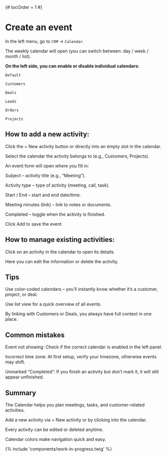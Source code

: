 {# tocOrder = 1 #}

# Create an event

In the left menu, go to `CRM` → `Calendar`.

The weekly calendar will open (you can switch between: day / week / month / list).


**On the left side, you can enable or disable individual calendars:**

`Default`

`Customers`

`Deals`

`Leads`

`Orders`

`Projects`


## How to add a new activity:

Click the + New activity button or directly into an empty slot in the calendar.

Select the calendar the activity belongs to (e.g., Customers, Projects).

An event form will open where you fill in:

Subject – activity title (e.g., “Meeting”).

Activity type – type of activity (meeting, call, task).

Start / End – start and end date/time.

Meeting minutes (link) – link to notes or documents.

Completed – toggle when the activity is finished.

Click Add to save the event.


## How to manage existing activities:
Click on an activity in the calendar to open its details.

Here you can edit the information or delete the activity.


## Tips
Use color-coded calendars – you’ll instantly know whether it’s a customer, project, or deal.

Use list view for a quick overview of all events.

By linking with Customers or Deals, you always have full context in one place.


## Common mistakes
Event not showing: Check if the correct calendar is enabled in the left panel.

Incorrect time zone: At first setup, verify your timezone, otherwise events may shift.

Unmarked “Completed”: If you finish an activity but don’t mark it, it will still appear unfinished.


## Summary
The Calendar helps you plan meetings, tasks, and customer-related activities.

Add a new activity via + New activity or by clicking into the calendar.

Every activity can be edited or deleted anytime.

Calendar colors make navigation quick and easy.

{% include 'components/work-in-progress.twig' %}